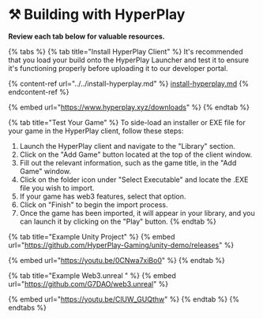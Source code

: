 # ⚒ Building with HyperPlay

**Review each tab below for valuable resources.**

{% tabs %}
{% tab title="Install HyperPlay Client" %}
It's recommended that you load your build onto the HyperPlay Launcher and test it to ensure it's functioning properly before uploading it to our developer portal.

{% content-ref url="../../install-hyperplay.md" %}
[install-hyperplay.md](../../install-hyperplay.md)
{% endcontent-ref %}

{% embed url="https://www.hyperplay.xyz/downloads" %}
{% endtab %}

{% tab title="Test Your Game" %}
To side-load an installer or EXE file for your game in the HyperPlay client, follow these steps:

1. Launch the HyperPlay client and navigate to the "Library" section.
2. Click on the "Add Game" button located at the top of the client window.
3. Fill out the relevant information, such as the game title, in the "Add Game" window.
4. Click on the folder icon under "Select Executable" and locate the .EXE file you wish to import.
5. If your game has web3 features, select that option.
6. Click on "Finish" to begin the import process.
7. Once the game has been imported, it will appear in your library, and you can launch it by clicking on the "Play" button.
{% endtab %}

{% tab title="Example Unity Project" %}
{% embed url="https://github.com/HyperPlay-Gaming/unity-demo/releases" %}

{% embed url="https://youtu.be/0CNwa7xiBo0" %}
{% endtab %}

{% tab title="Example Web3.unreal " %}
{% embed url="https://github.com/G7DAO/web3.unreal" %}

{% embed url="https://youtu.be/ClUW_GUQthw" %}
{% endtab %}
{% endtabs %}
